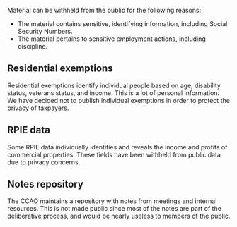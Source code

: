 Material can be withheld from the public for the following reasons:

* The material contains sensitive, identifying information, including Social Security Numbers.
* The material pertains to sensitive employment actions, including discipline. 

## Residential exemptions

Residential exemptions identify individual people based on age, disability status, veterans status, and income. This is a lot of personal information. We have decided not to publish individual exemptions in order to protect the privacy of taxpayers.

## RPIE data

Some RPIE data individually identifies and reveals the income and profits of commercial properties. These fields have been withheld from public data due to privacy concerns. 

## Notes repository

The CCAO maintains a repository with notes from meetings and internal resources. This is not made public since most of the notes are part of the deliberative process, and would be nearly useless to members of the public.

